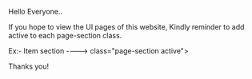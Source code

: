 Hello Everyone.. 

If you hope to view the UI pages of this website, Kindly reminder to add active to each page-section class.

Ex:-  Item section ---->   class="page-section active">


Thanks you!
